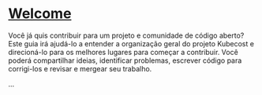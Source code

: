 # [Welcome](https://guide.kubecost.com/hc/en-us/articles/4442565953943--Getting-started-)

Você já quis contribuir para um projeto e comunidade de código aberto? Este guia irá ajudá-lo a entender a organização geral do projeto Kubecost e direcioná-lo para os melhores lugares para começar a contribuir. Você poderá compartilhar ideias, identificar problemas, escrever código para corrigi-los e revisar e mergear seu trabalho.

...
